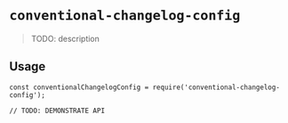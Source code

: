 # `conventional-changelog-config`

> TODO: description

## Usage

```
const conventionalChangelogConfig = require('conventional-changelog-config');

// TODO: DEMONSTRATE API
```
